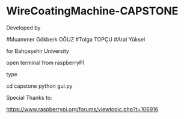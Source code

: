 # WireCoatingMachine-CAPSTONE

Developed by 

#Muammer Gökberk OĞUZ
#Tolga TOPÇU
#Aral Yüksel

for Bahçeşehir University



open terminal from raspberryPİ

type

cd capstone
python gui.py


Special Thanks to:

https://www.raspberrypi.org/forums/viewtopic.php?t=106916
